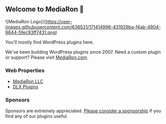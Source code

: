 ## Welcome to MediaRon 👋

![MediaRon Logo]((https://user-images.githubusercontent.com/636521/171414996-431929ba-f4ab-4904-9644-5fec93ff7431.png)

You'll mostly find WordPress plugins here.

We've been building WordPress plugins since 2007. Need a custom plugin or support? Please visit <a href="https://mediaron.com">MediaRon.com</a>.

### Web Properties

* <a href="https://mediaron.com">MediaRon LLC</a>
* <a href="https://dlxplugins.com">DLX Plugins</a>

### Sponsors

Sponsors are extremely appreciated. <a href="https://github.com/sponsors/MediaRon">Please consider a sponsorship</a> if you find any of our plugins useful.
